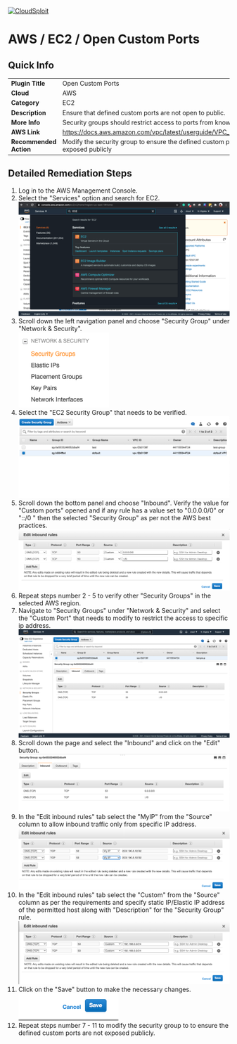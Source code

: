 [![CloudSploit](https://cloudsploit.com/img/logo-new-big-text-100.png "CloudSploit")](https://cloudsploit.com)

# AWS / EC2 / Open Custom Ports

## Quick Info

| | |
|-|-|
| **Plugin Title** | Open Custom Ports |
| **Cloud** | AWS |
| **Category** | EC2 |
| **Description** | Ensure that defined custom ports are not open to public. |
| **More Info** | Security groups should restrict access to ports from known networks. |
| **AWS Link** | https://docs.aws.amazon.com/vpc/latest/userguide/VPC_SecurityGroups.html |
| **Recommended Action** | Modify the security group to ensure the defined custom ports are not exposed publicly |

## Detailed Remediation Steps
1. Log in to the AWS Management Console.
2. Select the "Services" option and search for EC2. </br> <img src="/resources/aws/ec2/open-custom-ports/step2.png"/>
3. Scroll down the left navigation panel and choose "Security Group" under "Network & Security".</br> <img src="/resources/aws/ec2/open-custom-ports/step3.png"/>
4. Select the "EC2 Security Group" that needs to be verified. </br> <img src="/resources/aws/ec2/open-custom-ports/step4.png"/>
5. Scroll down the bottom panel and choose "Inbound". Verify the value for "Custom ports" opened and if any rule has a value set to "0.0.0.0/0" or "::/0 " then the selected "Security Group" as per not the AWS best practices.</br> <img src="/resources/aws/ec2/open-custom-ports/step5.png"/>
6. Repeat steps number 2 - 5 to verify other "Security Groups" in the selected AWS region.</br> 
7. Navigate to "Security Groups" under "Network & Security" and select the "Custom Port" that needs to modify to restrict the access to specific ip address. </br> <img src="/resources/aws/ec2/open-custom-ports/step7.png"/>
8. Scroll down the page and select the "Inbound" and click on the "Edit" button. </br> <img src="/resources/aws/ec2/open-custom-ports/step8.png"/>
9. In the "Edit inbound rules" tab select the "MyIP" from the "Source" column to allow inbound traffic only from specific IP address.</br> <img src="/resources/aws/ec2/open-custom-ports/step9.png"/>
10. In the "Edit inbound rules" tab select the "Custom" from the "Source" column as per the requirements and specify static IP/Elastic IP address of the permitted host along with "Description" for the "Security Group" rule. </br> <img src="/resources/aws/ec2/open-custom-ports/step10.png"/>
11. Click on the "Save" button to make the necessary changes. </br> <img src="/resources/aws/ec2/open-custom-ports/step11.png"/>
12. Repeat steps number 7 - 11 to modify the security group to to ensure the defined custom ports are not exposed publicly.</br>



